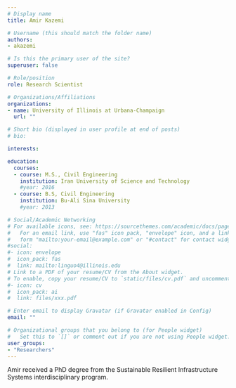 ```yaml
---
# Display name
title: Amir Kazemi

# Username (this should match the folder name)
authors:
- akazemi

# Is this the primary user of the site?
superuser: false

# Role/position
role: Research Scientist

# Organizations/Affiliations
organizations:
- name: University of Illinois at Urbana-Champaign
  url: ""

# Short bio (displayed in user profile at end of posts)
# bio:

interests:

education:
  courses:
  - course: M.S., Civil Engineering
    institution: Iran University of Science and Technology
    #year: 2016
  - course: B.S, Civil Engineering
    institution: Bu-Ali Sina University
    #year: 2013

# Social/Academic Networking
# For available icons, see: https://sourcethemes.com/academic/docs/page-builder/#icons
#   For an email link, use "fas" icon pack, "envelope" icon, and a link in the
#   form "mailto:your-email@example.com" or "#contact" for contact widget.
#social:
#- icon: envelope
#  icon_pack: fas
#  link: mailto:linguo4@illinois.edu
# Link to a PDF of your resume/CV from the About widget.
# To enable, copy your resume/CV to `static/files/cv.pdf` and uncomment the lines below.
#- icon: cv
#  icon_pack: ai
#  link: files/xxx.pdf

# Enter email to display Gravatar (if Gravatar enabled in Config)
email: ""

# Organizational groups that you belong to (for People widget)
#   Set this to `[]` or comment out if you are not using People widget.
user_groups:
- "Researchers"
---
```


Amir received a PhD degree from the Sustainable Resilient Infrastructure Systems interdisciplinary program.